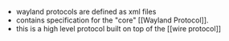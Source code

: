 - wayland protocols are defined as xml files
- contains specification for the "core" [[Wayland Protocol]].
- this is a high level protocol built on top of the [[wire protocol]]